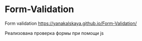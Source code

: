 # Form-Validation

Form validation https://yanakalskaya.github.io/Form-Validation/

Реализована проверка формы при помощи js
